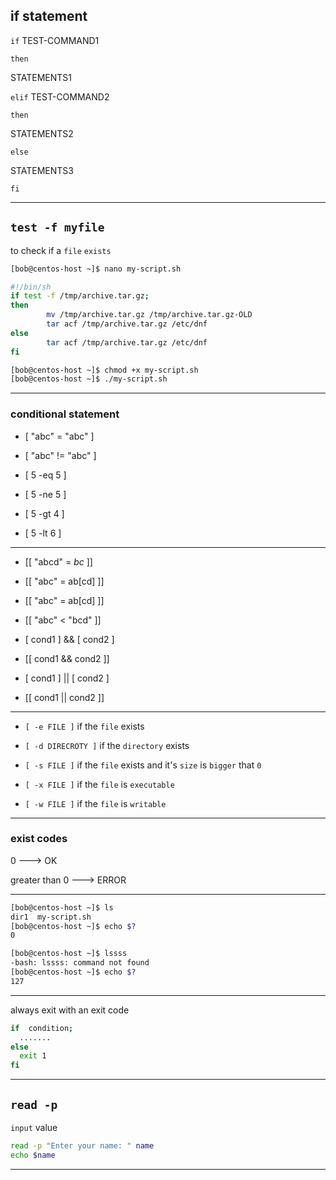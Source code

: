 

## if statement

`if` TEST-COMMAND1

`then`

  STATEMENTS1

`elif` TEST-COMMAND2

`then`

  STATEMENTS2

`else`

  STATEMENTS3

`fi`



________________________________________________________________________________________________



## `test -f myfile`

to check if a `file` `exists`


```bash
[bob@centos-host ~]$ nano my-script.sh

#!/bin/sh
if test -f /tmp/archive.tar.gz;
then
        mv /tmp/archive.tar.gz /tmp/archive.tar.gz-OLD
        tar acf /tmp/archive.tar.gz /etc/dnf
else
        tar acf /tmp/archive.tar.gz /etc/dnf
fi

```


```bash
[bob@centos-host ~]$ chmod +x my-script.sh 
[bob@centos-host ~]$ ./my-script.sh
```

________________________________________________________________________________________________


### conditional statement


- [ "abc" = "abc" ]

- [ "abc" != "abc" ]

- [ 5 -eq 5 ]

- [ 5 -ne 5 ]

- [ 5 -gt 4 ]

- [ 5 -lt 6 ]




________________________________________________________________________________________________




- [[ "abcd" = *bc* ]]

- [[ "abc" = ab[cd] ]]

- [[ "abc" = ab[cd] ]]

- [[ "abc" < "bcd" ]]

- [ cond1 ] && [ cond2 ]

- [[ cond1 && cond2 ]]

- [ cond1 ] || [ cond2 ]

- [[ cond1 || cond2 ]]



________________________________________________________________________________________________


- `[ -e FILE ]`         if the `file` exists


- `[ -d DIRECROTY ]`         if the `directory` exists


- `[ -s FILE ]`         if the `file` exists and it's `size` is `bigger` that `0`


- `[ -x FILE ]`         if the `file` is `executable`


- `[ -w FILE ]`         if the `file` is `writable`



________________________________________________________________________________________________


### exist codes

0     --->    OK

greater than 0   --->    ERROR


________________________________________________________________________________________________



```bash
[bob@centos-host ~]$ ls
dir1  my-script.sh
[bob@centos-host ~]$ echo $?
0
```

```bash
[bob@centos-host ~]$ lssss
-bash: lssss: command not found
[bob@centos-host ~]$ echo $?
127
```

________________________________________________________________________________________________


always exit with an exit code

```bash
if  condition;
  .......
else
  exit 1
fi
```


________________________________________________________________________________________________

## `read -p`

`input` value

```bash
read -p "Enter your name: " name
echo $name
```

________________________________________________________________________________________________
